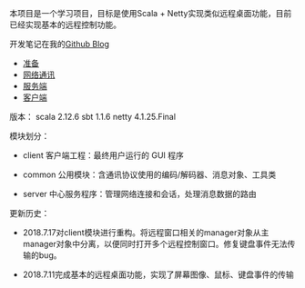 本项目是一个学习项目，目标是使用Scala + Netty实现类似远程桌面功能，目前已经实现基本的远程控制功能。

开发笔记在我的[Github Blog](http://jamsa.github.io/jtvkai-fa-bi-ji-1-kai-shi.html)

 - [准备](http://jamsa.github.io/jtvkai-fa-bi-ji-1-kai-shi.html)
 - [网络通讯](http://jamsa.github.io/jtvkai-fa-bi-ji-2-wang-luo-tong-xun.html)
 - [服务端](http://jamsa.github.io/jtvkai-fa-bi-ji-3-fu-wu-duan.html)
 - [客户端](http://jamsa.github.io/jtvkai-fa-bi-ji-4-ke-hu-duan.html)

版本：
    scala 2.12.6
    sbt 1.1.6
    netty 4.1.25.Final

模块划分：

 - client 客户端工程：最终用户运行的 GUI 程序
 
 - common 公用模块：含通讯协议使用的编码/解码器、消息对象、工具类
 
 - server 中心服务程序：管理网络连接和会话，处理消息数据的路由

更新历史：

 - 2018.7.17对client模块进行重构。将远程窗口相关的manager对象从主manager对象中分离，以便同时打开多个远程控制窗口。修复键盘事件无法传输的bug。

 - 2018.7.11完成基本的远程桌面功能，实现了屏幕图像、鼠标、键盘事件的传输

